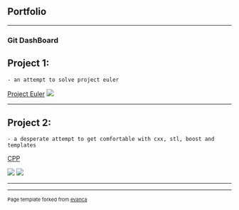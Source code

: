 ## Portfolio

---

### Git DashBoard

## Project 1:
    - an attempt to solve project euler

[Project Euler]( PEular )
<img src="https://projecteuler.net/profile/k.uday.kumar.1985.png?raw=true"/>

---

## Project 2:
    - a desperate attempt to get comfortable with cxx, stl, boost and templates

[CPP]( CPP )

<img src="https://travis-ci.org/udaykkumar/CPP.svg?branch=master"/>
<img src="https://coveralls.io/repos/github/udaykkumar/CPP/badge.svg?branch=master"/>

---




---
<p style="font-size:11px">Page template forked from <a href="https://github.com/evanca/quick-portfolio">evanca</a></p>
<!-- Remove above link if you don't want to attibute -->
